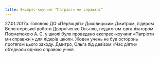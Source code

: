 ```yaml
---
title: Експрес-коучинг "Патріоти ми справжні"
---
```


27.01.2017р. головою ДО «Первоцвіт» Диковицьким Дмитром, лідером Волонтерської роботи Дворніченко Ольгою, педагогом-організатором Посметюхою А. С. у школі було проведено експрес-коучинг «Патріоти ми справжні» для лідерів школи. Жоден учень не був осторонь протягом цього заходу. Дмитро, Ольга під девізом «Час діяти» об’єднали однією справою учнів.

<slideshow id="_/72157676837537364" />

